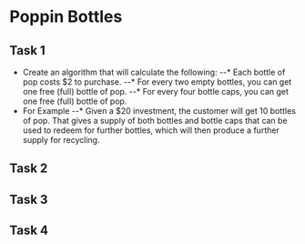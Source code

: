 Poppin Bottles
======

## Task 1

- Create an algorithm that will calculate the following:
--* Each bottle of pop costs $2 to purchase.
--* For every two empty bottles, you can get one free (full) bottle of pop.
--* For every four bottle caps, you can get one free (full) bottle of pop.
- For Example
--* Given a $20 investment, the customer will get 10 bottles of pop. That gives a supply of both bottles and bottle caps that can be used to redeem for further bottles, which will then produce a further supply for recycling.

## Task 2
## Task 3
## Task 4